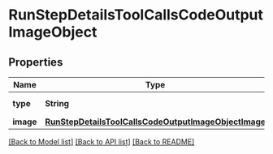 # RunStepDetailsToolCallsCodeOutputImageObject

## Properties
Name | Type | Description | Notes
------------ | ------------- | ------------- | -------------
**type** | **String** | Always &#x60;image&#x60;. | 
**image** | [**RunStepDetailsToolCallsCodeOutputImageObjectImage**](RunStepDetailsToolCallsCodeOutputImageObjectImage.md) |  | 

[[Back to Model list]](../README.md#documentation-for-models) [[Back to API list]](../README.md#documentation-for-api-endpoints) [[Back to README]](../README.md)


